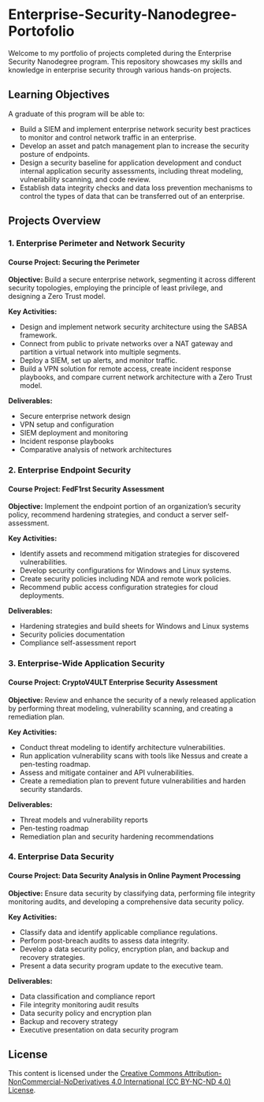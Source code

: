 # Enterprise-Security-Nanodegree-Portofolio
Welcome to my portfolio of projects completed during the Enterprise Security Nanodegree program. This repository showcases my skills and knowledge in enterprise security through various hands-on projects.

## Learning Objectives

A graduate of this program will be able to:
- Build a SIEM and implement enterprise network security best practices to monitor and control network traffic in an enterprise.
- Develop an asset and patch management plan to increase the security posture of endpoints.
- Design a security baseline for application development and conduct internal application security assessments, including threat modeling, vulnerability scanning, and code review.
- Establish data integrity checks and data loss prevention mechanisms to control the types of data that can be transferred out of an enterprise.

## Projects Overview

### 1. Enterprise Perimeter and Network Security

#### Course Project: Securing the Perimeter

**Objective:** 
Build a secure enterprise network, segmenting it across different security topologies, employing the principle of least privilege, and designing a Zero Trust model.

**Key Activities:**
- Design and implement network security architecture using the SABSA framework.
- Connect from public to private networks over a NAT gateway and partition a virtual network into multiple segments.
- Deploy a SIEM, set up alerts, and monitor traffic.
- Build a VPN solution for remote access, create incident response playbooks, and compare current network architecture with a Zero Trust model.

**Deliverables:**
- Secure enterprise network design
- VPN setup and configuration
- SIEM deployment and monitoring
- Incident response playbooks
- Comparative analysis of network architectures

### 2. Enterprise Endpoint Security

#### Course Project: FedF1rst Security Assessment

**Objective:** 
Implement the endpoint portion of an organization’s security policy, recommend hardening strategies, and conduct a server self-assessment.

**Key Activities:**
- Identify assets and recommend mitigation strategies for discovered vulnerabilities.
- Develop security configurations for Windows and Linux systems.
- Create security policies including NDA and remote work policies.
- Recommend public access configuration strategies for cloud deployments.

**Deliverables:**
- Hardening strategies and build sheets for Windows and Linux systems
- Security policies documentation
- Compliance self-assessment report

### 3. Enterprise-Wide Application Security

#### Course Project: CryptoV4ULT Enterprise Security Assessment

**Objective:** 
Review and enhance the security of a newly released application by performing threat modeling, vulnerability scanning, and creating a remediation plan.

**Key Activities:**
- Conduct threat modeling to identify architecture vulnerabilities.
- Run application vulnerability scans with tools like Nessus and create a pen-testing roadmap.
- Assess and mitigate container and API vulnerabilities.
- Create a remediation plan to prevent future vulnerabilities and harden security standards.

**Deliverables:**
- Threat models and vulnerability reports
- Pen-testing roadmap
- Remediation plan and security hardening recommendations

### 4. Enterprise Data Security

#### Course Project: Data Security Analysis in Online Payment Processing

**Objective:** 
Ensure data security by classifying data, performing file integrity monitoring audits, and developing a comprehensive data security policy.

**Key Activities:**
- Classify data and identify applicable compliance regulations.
- Perform post-breach audits to assess data integrity.
- Develop a data security policy, encryption plan, and backup and recovery strategies.
- Present a data security program update to the executive team.

**Deliverables:**
- Data classification and compliance report
- File integrity monitoring audit results
- Data security policy and encryption plan
- Backup and recovery strategy
- Executive presentation on data security program

## License

This content is licensed under the [Creative Commons Attribution-NonCommercial-NoDerivatives 4.0 International (CC BY-NC-ND 4.0) License](https://github.com/uriyahsam/Enterprise-Security-Nanodegree-Portofolio/blob/main/License.txt).
